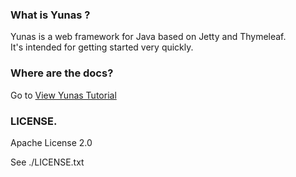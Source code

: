 ### What is Yunas ?

Yunas is a web framework for Java based on Jetty and Thymeleaf.    
It's intended for getting started very quickly.

### Where are the docs?

Go to [View Yunas Tutorial](http://yunasframework.org)

### LICENSE.
Apache License 2.0  

See ./LICENSE.txt
